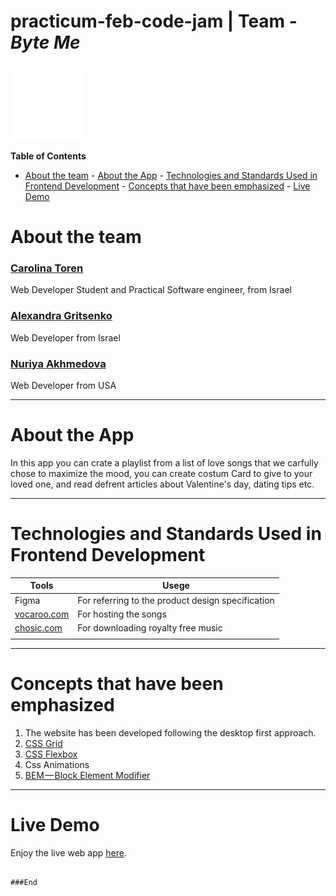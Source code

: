 # practicum-feb-code-jam | Team - _Byte Me_

![](/src/images/logo/logo-white.svg)

**Table of Contents**

- [About the team](#about-the-team) - [About the App](#about-the-app) - [Technologies and Standards Used in Frontend Development](#technologies-and-standards-used-in-frontend-development) - [Concepts that have been emphasized](#concepts-that-have-been-emphasized) - [Live Demo](#live-demo)

# About the team

### [Carolina Toren](https://github.com/Carolina-Toren)

Web Developer Student and Practical Software engineer, from Israel

### [Alexandra Gritsenko](https://github.com/Sashikbear)

Web Developer from Israel

### [Nuriya Akhmedova ](https://github.com/NuriyaAkh)

Web Developer from USA

---

# About the App

In this app you can crate a playlist from a list of love songs that we carfully chose to maximize the mood, you can create costum Card to give to your loved one, and read defrent articles about Valentine's day, dating tips etc.

---

# Technologies and Standards Used in Frontend Development

| Tools                                           | Usege                                             |
| ----------------------------------------------- | ------------------------------------------------- |
| Figma                                           | For referring to the product design specification |
| [vocaroo.com](https://vocaroo.com)              | For hosting the songs                             |
| [chosic.com](https://www.chosic.com/free-music) | For downloading royalty free music                |
|                                                 |                                                   |

---

# Concepts that have been emphasized

1. The website has been developed following the desktop first approach.
2. [CSS Grid](https://css-tricks.com/snippets/css/complete-guide-grid/)
3. [CSS Flexbox](https://css-tricks.com/snippets/css/a-guide-to-flexbox/)
4. Css Animations
5. [BEM — Block Element Modifier](https://en.bem.info/methodology/quick-start/)

---

# Live Demo

Enjoy the live web app [here](#).

```

###End
```
